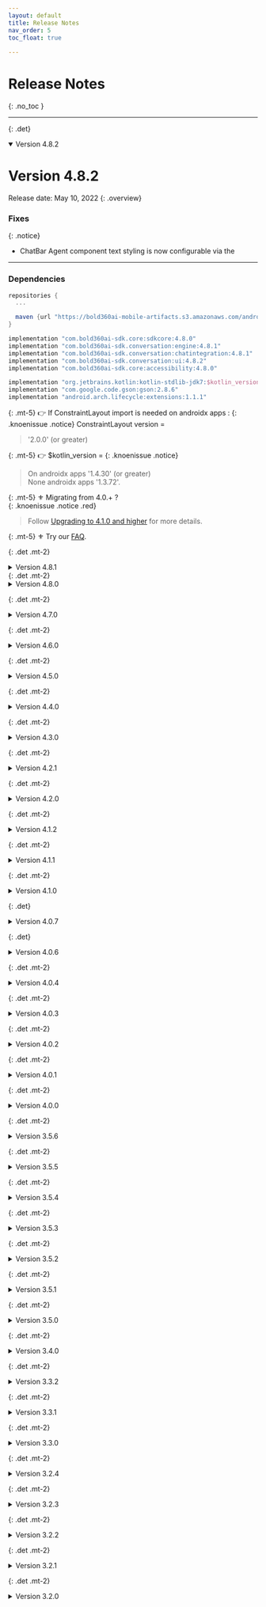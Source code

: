```yaml
---
layout: default
title: Release Notes
nav_order: 5
toc_float: true
  
---
```


# Release Notes
{: .no_toc }

---

{: .det}
<details open markdown="block">
<summary> Version 4.8.2 </summary>

# Version 4.8.2
Release date: May 10, 2022
{: .overview}

### Fixes
{: .notice}
- ChatBar Agent component text styling is now configurable via the 

---

### Dependencies 

```gradle
repositories {
  ...

  maven {url "https://bold360ai-mobile-artifacts.s3.amazonaws.com/android/release/"}
}

implementation "com.bold360ai-sdk.core:sdkcore:4.8.0"
implementation "com.bold360ai-sdk.conversation:engine:4.8.1"
implementation "com.bold360ai-sdk.conversation:chatintegration:4.8.1"
implementation "com.bold360ai-sdk.conversation:ui:4.8.2"
implementation "com.bold360ai-sdk.core:accessibility:4.8.0"

implementation "org.jetbrains.kotlin:kotlin-stdlib-jdk7:$kotlin_version"
implementation "com.google.code.gson:gson:2.8.6"
implementation "android.arch.lifecycle:extensions:1.1.1"
```

{: .mt-5}
👉 If ConstraintLayout import is needed on androidx apps : 
{: .knoenissue .notice}
ConstraintLayout version = 
> '2.0.0' (or greater)   



{: .mt-5}
👉 $kotlin_version = 
{: .knoenissue .notice}
> On androidx apps '1.4.30' (or greater)   
> None androidx apps '1.3.72'.

{: .mt-5}
⚜️ Migrating from 4.0.+ ?  
{: .knoenissue .notice .red}  
> Follow [Upgrading to 4.1.0 and higher](../faq/migrating-to-410) for more details.   

{: .mt-5}
⚜️ Try our [FAQ](../faq/).

</details>

{: .det .mt-2}
<details close markdown="block">
<summary> Version 4.8.1 </summary>

# Version 4.8.1
Release date: Nov 18, 2021
{: .overview}

### Fixes
{: .notice}
- Feedback text configuration is now taken from `Texts & Colors` tab at the `Touchpoints` on the console configurations.

---

### Dependencies 

```gradle
repositories {
  ...

  maven {url "https://bold360ai-mobile-artifacts.s3.amazonaws.com/android/release/"}
}

implementation "com.bold360ai-sdk.core:sdkcore:4.8.0"
implementation "com.bold360ai-sdk.conversation:engine:4.8.1"
implementation "com.bold360ai-sdk.conversation:chatintegration:4.8.1"
implementation "com.bold360ai-sdk.conversation:ui:4.8.1"
implementation "com.bold360ai-sdk.core:accessibility:4.8.0"

implementation "org.jetbrains.kotlin:kotlin-stdlib-jdk7:$kotlin_version"
implementation "com.google.code.gson:gson:2.8.6"
implementation "android.arch.lifecycle:extensions:1.1.1"
```

{: .mt-5}
👉 If ConstraintLayout import is needed on androidx apps : 
{: .knoenissue .notice}
ConstraintLayout version = 
> '2.0.0' (or greater)   



{: .mt-5}
👉 $kotlin_version = 
{: .knoenissue .notice}
> On androidx apps '1.4.30' (or greater)   
> None androidx apps '1.3.72'.

{: .mt-5}
⚜️ Migrating from 4.0.+ ?  
{: .knoenissue .notice .red}  
> Follow [Upgrading to 4.1.0 and higher](../faq/migrating-to-410) for more details.   

{: .mt-5}
⚜️ Try our [FAQ](../faq/).

</details>


</details>
{: .det .mt-2}
<details close markdown="block">
<summary> Version 4.8.0 </summary>

# Version 4.8.0
Release date: Oct 17, 2021
{: .overview}

### Features
{: .notice}
- [Ticket typed channel]({{'/docs/chat-configuration/ui-customization/incoming-message/incoming-options/#ticket-channel' | relative_url}}) with Linked article url.
- Escalated form on bot chat passes error indication to the hosting app when fails to load. 

### Fixes
{: .notice}
- Ticket typed channel with configured custom url doesn't send channel reports.
- Reports on bot channels has the wrong article data.
- Blank page when escalated form load fails.
- End live chat button with image only display.


---

### Dependencies 

```gradle
repositories {
  ...

  maven {url "https://bold360ai-mobile-artifacts.s3.amazonaws.com/android/release/"}
}

implementation "com.bold360ai-sdk.core:sdkcore:4.8.0"
implementation "com.bold360ai-sdk.conversation:engine:4.8.0"
implementation "com.bold360ai-sdk.conversation:chatintegration:4.8.0"
implementation "com.bold360ai-sdk.conversation:ui:4.8.0"
implementation "com.bold360ai-sdk.core:accessibility:4.8.0"

implementation "org.jetbrains.kotlin:kotlin-stdlib-jdk7:$kotlin_version"
implementation "com.google.code.gson:gson:2.8.6"
implementation "android.arch.lifecycle:extensions:1.1.1"
```
{: .mt-5}
👉 $kotlin_version = 
{: .knoenissue .notice}
> On androidx apps '1.4.30' (or greater)   
> None androidx apps '1.3.72'.

{: .mt-5}
⚜️ Migrating from 4.0.+ ?  
{: .knoenissue .notice .red}  
> Follow [Upgrading to 4.1.0 and higher](../faq/migrating-to-410) for more details.   

{: .mt-5}
⚜️ Try our [FAQ](../faq/).


</details>


{: .det .mt-2}
<details close markdown="block">

<summary> Version 4.7.0 </summary>

# Version 4.7.0
Release date: Sep 12, 2021
{: .overview}

### Features
{: .notice}
- Custom font support addition to [article page configurations](https://genesys.github.io/bold360-mobile-docs-android/docs/chat-configuration/ui-customization/incoming-message/readmore-article/#-how-to-configure-font-style-to-article-body)
  {: .mb-2}

### Fixes
{: .notice}
- Memory usage optimisations, and leaks prevention.

### Deprecated
{: .knownissue}
- `ArticleUIConfig.BodyUIConfig.setFont(fontSize: Int?, fontColor: Int?, fontFamily: String = "", typefaceStyle: Int = Typeface.NORMAL)` was deprecated and replaced by: `ArticleUIConfig.BodyUIConfig.setFont(fontFamily: String = "", fontSize: Int? = null, fontColor: Int? = null, typefaceStyle: Int = Typeface.NORMAL)`.

### Breaking Changes
{: .breaking}
- `ArticleFragment.STYLE_TO_HANDLE_TABLES` is no longer available, use `ArticleUIConfig.TableCssStyle` instead.
- `Context.getTypeface` now receives a `filePath`, which should indicate the path to the font file under `assets` directory.
previously path was forced to be under `assets/fonts`.   
Usage: `context.getTypeface("fonts/great_vibes.otf")` 

---

### Dependencies 

```gradle
repositories {
  maven {url "https://bold360ai-mobile-artifacts.s3.amazonaws.com/android/release/"}
}

implementation "com.bold360ai-sdk.core:sdkcore:4.7.0"
implementation "com.bold360ai-sdk.conversation:engine:4.7.0"
implementation "com.bold360ai-sdk.conversation:chatintegration:4.7.0"
implementation "com.bold360ai-sdk.conversation:ui:4.7.0"
implementation "com.bold360ai-sdk.core:accessibility:4.7.0"

implementation "org.jetbrains.kotlin:kotlin-stdlib-jdk7:$kotlin_version"
implementation "com.google.code.gson:gson:2.8.6"
implementation "android.arch.lifecycle:extensions:1.1.1"
```
{: .mt-5}
👉 $kotlin_version = 
{: .knoenissue .notice}
> On androidx apps '1.4.30' (or greater)   
> None androidx apps '1.3.72'.

{: .mt-5}
⚜️ Migrating from 4.0.+ ?  
{: .knoenissue .notice .red}  
> Follow [Upgrading to 4.1.0 and higher](../faq/migrating-to-410) for more details.   

{: .mt-5}
⚜️ Try our [FAQ](../faq/).


</details>


{: .det .mt-2}
<details close markdown="block">

<summary> Version 4.6.0 </summary>

# Version 4.6.0
Release date: Aug 04, 2021
{: .overview}

### Features
{: .notice}

- Article Page configurations
  {: .mb-2}
  - Adding close button and article body padding setting.

### Fixes
{: .notice}
- Context conditioned channels were not displayed.
- Upload element link on live chat was not clickable.
- Article page title on none article long content displayed the wrong title.

### Changes
{: .knownissue}
- ArticleUIConfig.verticalMargin was deprecated. ArticleUIConfig.contentPadding should be used instead.

---

### Dependencies 

```gradle
repositories {
  maven {url "https://bold360ai-mobile-artifacts.s3.amazonaws.com/android/release/"}
}

implementation "com.bold360ai-sdk.core:sdkcore:4.6.0"
implementation "com.bold360ai-sdk.conversation:engine:4.6.0"
implementation "com.bold360ai-sdk.conversation:chatintegration:4.6.0"
implementation "com.bold360ai-sdk.conversation:ui:4.6.0"
implementation "com.bold360ai-sdk.core:accessibility:4.6.0"

implementation "org.jetbrains.kotlin:kotlin-stdlib-jdk7:$kotlin_version"
implementation "com.google.code.gson:gson:2.8.6"
implementation "android.arch.lifecycle:extensions:1.1.1"
```
{: .mt-5}
👉 $kotlin_version = 
{: .knoenissue .notice}
> On androidx apps '1.4.30' (or greater)   
> None androidx apps '1.3.72'.

{: .mt-5}
👉 androidx users ONLY:  
{: .knoenissue .notice} 
> Make sure the constraintlayout version is at least of version 2.0.4.   
  If needed add the following import:
```gradle
implementation 'androidx.constraintlayout:constraintlayout:2.0.4'
```

{: .mt-5}
⚜️ Migrating from 4.0.+ ?  
{: .knoenissue .notice .red}  
> Follow [Upgrading to 4.1.0 and higher](../faq/migrating-to-410) for more details.   


</details>

{: .det .mt-2}
<details close markdown="block">

<summary> Version 4.5.0 </summary>

# Version 4.5.0
Release date: Jul 07, 2021
{: .overview}

### Features
{: .notice}

- [Chat elements interception]({{'/docs/chat-configuration/tracking-events/events-and-notifications/#intercepting-chat-elements-since-450' | relative_url}}):   
Hosting Apps can now listen to every element that is about to be injected to the chat by the SDK and can intercept that injection. Intercepting an element also **rejects** the entire functionality that may have followed the element injection.
By listening on this event method, hosting apps can also activate any accessibility service API they need to.

- [Accessibility support]({{'/docs/faq/accessibility' | relative_url}}):
  {: .mb-2}
  - Clickable url links on messages.
  - [Url links announcements]({{'/docs/faq/chat-links#listening-to-url-links-selection' |relative_url }}), available for app implementation. 
{: .mb-4}

- Article Page configurations
  {: .mb-2}
  - Font style configurations addition.



### Breaking Changes
{: .breaking}
- **RoundedImageView** library is no longer accessible via the SDK.
Hosting apps that needs this library, should import it on app side.
```gradle 
implementation "com.makeramen:roundedimageview:2.3.0"
```
- `Article` class import change:   
Use `import com.nanorep.convesationui.structure.elements.Article`   
Instead of `import com.nanorep.convesationui.views.autocomplete.Article`


### Changes
{: .knownissue}
- **Relevant only in case the hosting app has a ChatHandler implementation:**   
Changes on `ChatElementHandler.injectElement(statement: ChatStatement)` and `ChatElementHandler.injectElement(element: ChatElement)`. nullable second parameter was added on both and their return value is of type `ChatElement?` to indicate if injection was done. 


---

### Dependencies 

```gradle
repositories {
  maven {url "https://bold360ai-mobile-artifacts.s3.amazonaws.com/android/release/"}
}

implementation "com.bold360ai-sdk.core:sdkcore:4.5.0"
implementation "com.bold360ai-sdk.conversation:engine:4.5.0"
implementation "com.bold360ai-sdk.conversation:chatintegration:4.5.0"
implementation "com.bold360ai-sdk.conversation:ui:4.5.0"
implementation "com.bold360ai-sdk.core:accessibility:4.5.0"

implementation "org.jetbrains.kotlin:kotlin-stdlib-jdk7:$kotlin_version"
implementation "com.google.code.gson:gson:2.8.6"
implementation "android.arch.lifecycle:extensions:1.1.1"
```
{: .mt-5}
👉 $kotlin_version = 
{: .knoenissue .notice}
> On androidx apps '1.4.30' (or greater)   
> None androidx apps '1.3.72'.

{: .mt-5}
👉 androidx users ONLY:  
{: .knoenissue .notice} 
> Make sure the constraintlayout version is at least of version 2.0.4.   
  If needed add the following import:
```gradle
implementation 'androidx.constraintlayout:constraintlayout:2.0.4'
```

{: .mt-5}
⚜️ Migrating from 4.0.+ ?  
{: .knoenissue .notice .red}  
> Follow [Upgrading to 4.1.0 and higher](../faq/migrating-to-410) for more details.   

</details>

{: .det .mt-2}
<details close markdown="block">

<summary> Version 4.4.0 </summary>

# Version 4.4.0
Release date: Jun 02, 2021
{: .overview}

### Features
{: .notice}
- [Accessibility support]({{'/docs/faq/accessibility' | relative_url}}):
  - Agent `Typing indication` - accessibility read of configured text when tapped. 
  - Unlabeled button - accessibility announcment and focus lose handling, on chat screen.
  - Unlabeled button - accessibility announcment handling on chat forms.
  - Chat messages tap - tapped message is read by accessibility service.
  - Adding support on live chatbar
  - Adding partial support on readmore indication and article fragment. 
  - Adding support on Instant feedback UI.
  - Adding partial support on email transcript form.
  - Adding support on chat scroll button
{: .mb-4}

- Article Page configurations
  - Adding UI configuration properties to enable changing the article font style and colors.

---

### Dependencies 

```gradle
repositories {
  maven {url "https://bold360ai-mobile-artifacts.s3.amazonaws.com/android/release/"}
}

implementation "com.bold360ai-sdk.core:sdkcore:4.4.0"
implementation "com.bold360ai-sdk.conversation:engine:4.4.0"
implementation "com.bold360ai-sdk.conversation:chatintegration:4.4.0"
implementation "com.bold360ai-sdk.conversation:ui:4.4.0"
implementation "com.bold360ai-sdk.core:accessibility:4.4.0"

implementation "org.jetbrains.kotlin:kotlin-stdlib-jdk7:$kotlin_version"
implementation "com.google.code.gson:gson:2.8.6"
implementation "android.arch.lifecycle:extensions:1.1.1"
```
{: .mt-5}
👉 $kotlin_version = 
{: .knoenissue .notice}
> On androidx apps '1.4.30' (or greater)   
> None androidx apps '1.3.72'.

{: .mt-5}
👉 androidx users ONLY:  
{: .knoenissue .notice} 
> Make sure the constraintlayout version is at least of version 2.0.4.   
  If needed add the following import:
```gradle
implementation 'androidx.constraintlayout:constraintlayout:2.0.4'
```

{: .mt-5}
⚜️ Migrating from 4.0.+ ?  
{: .knoenissue .notice .red}  
> Follow [Upgrading to 4.1.0 and higher](../faq/migrating-to-410) for more details.   

</details>

{: .det .mt-2}
<details close markdown="block">

<summary> Version 4.3.0 </summary>

# Version 4.3.0
Release date: May 12, 2021
{: .overview}

### Features
{: .notice}
- Close button addion to the full screen article display
- Request timeout can be configured via `ConversationSettings.requestTimeout(TIMEOUT_ML)`

### Fixes 
{: .notice}
- On full screen article display, the title appears **as configured** on the KB.
- Embeded video on full article display is visible and active.

### Changes
{: .notice}
- SDK migration from Kotlin synthetics to Jetpack view binding 


### Breaking Changes
{: .breaking}
- Standalone Autocomplete: the result data of `getArticle` activation after suggestion selection, changed to `Article`.  

---

### Dependencies 

```gradle
repositories {
  maven {url "https://bold360ai-mobile-artifacts.s3.amazonaws.com/android/release/"}
}

implementation "com.bold360ai-sdk.core:sdkcore:4.3.0"
implementation "com.bold360ai-sdk.conversation:engine:4.3.0"
implementation "com.bold360ai-sdk.conversation:chatintegration:4.3.0"
implementation "com.bold360ai-sdk.conversation:ui:4.3.0"
implementation "com.bold360ai-sdk.core:accessibility:4.3.0"

implementation "org.jetbrains.kotlin:kotlin-stdlib-jdk7:$kotlin_version"
implementation "com.google.code.gson:gson:2.8.6"
implementation "android.arch.lifecycle:extensions:1.1.1"
```
{: .mt-5}
👉 $kotlin_version = 
{: .knoenissue .notice}
> On androidx apps '1.4.30' (or greater)   
> None androidx apps '1.3.72'.

{: .mt-5}
👉 androidx users ONLY:  
{: .knoenissue .notice} 
> Make sure the constraintlayout version is at least of version 2.0.4.   
  If needed add the following import:
```gradle
implementation 'androidx.constraintlayout:constraintlayout:2.0.4'
```

{: .mt-5}
⚜️ Migrating from 4.0.+ ?  
{: .knoenissue .notice .red}  
> Follow [Upgrading to 4.1.0 and higher](../faq/migrating-to-410) for more details.   

</details>

{: .det .mt-2}
<details close markdown="block">

<summary> Version 4.2.1 </summary>

# Version 4.2.1
Release date: April 07, 2021
{: .overview}


### Fixes 
- Fixed crash on autocomplete suggestions, with malformed response.

---

### Dependencies 

```gradle
repositories {
  maven { url 'https://dl.bintray.com/bold360ai-sdk/core/'}
  maven { url 'https://dl.bintray.com/bold360ai-sdk/conversation/'}
}

implementation "com.bold360ai-sdk.core:sdkcore:4.2.1"
implementation "com.bold360ai-sdk.conversation:engine:4.2.1"
implementation "com.bold360ai-sdk.conversation:chatintegration:4.2.1"
implementation "com.bold360ai-sdk.conversation:ui:4.2.1"
implementation "com.bold360ai-sdk.core:accessibility:4.2.1"

implementation "org.jetbrains.kotlin:kotlin-stdlib-jdk7:$kotlin_version"
implementation "com.google.code.gson:gson:2.8.6"
implementation "android.arch.lifecycle:extensions:1.1.1"
```

{: .mt-5}
👉 $kotlin_version = 
{: .knoenissue .notice}
> On androidx apps '1.4.30' (or greater)   
> None androidx apps '1.3.72'.

{: .mt-5}
👉 androidx users ONLY:  
{: .knoenissue .notice} 
> Make sure the constraintlayout version is at least of version 2.0.4.   
  If needed add the following import:
```gradle
implementation 'androidx.constraintlayout:constraintlayout:2.0.4'
```

{: .mt-5}
⚜️ Migrating from 4.0.+ ?  
{: .knoenissue .notice .red}  
> Follow [Upgrading to 4.1.0 and higher](../faq/migrating-to-410) for more details.   

</details>

{: .det .mt-2}
<details close markdown="block">

<summary> Version 4.2.0 </summary>

# Version 4.2.0
Release date: February 03, 2021
{: .overview}

### Features
- #### Live chat Auto Messages support
  Configured auto messages support on live chats. 
  Configured auto messages will be displayed to users while they are waiting for agent acceptance.

- #### Language change on live chats prechat form
  Supports dynamic chat language changes while the pre-chat form is displayed.

- #### Live chat transcript delivery initiation by user
  User can request delivery of chat transcript and provide an email address during chat.

- #### Live chat cancelation support while user waits in queue
  Add a chat cancellation option on the queue position UI component.

- #### Clickable images support on chatbot Carousel response.
 
--- 

Android 11 compatability: 
{: .knownissue}
- #### _Voice support_
Starting with Android 11, the App need to define the services and installed apps it uses. Voice support is among those services. `Voice` support in chat will be available by the SDK, once the following configurations will be implemented by the hosting App.    
<a href="{{site.baseurl}}/docs/faq/android-11-voice">Voice support on Android 11</a>

---

Breaking changes and Deprecations:
{: .breaking}   

  - ##### _FormResults_
    Thr `data` property returns a `submitMsg`, if available, instead of `formType`, which now has a separate property. 

  - ##### _UploadsModels renamed to ResultsModels_
    Effects apps written in java.

  - #### _Deprecation of voice recognition silent timeout configuration_ 
    Starting from version 4.4.0, we will not enable the configuration of the silence timeout period for voice recognition support, in order to refrain from unexpected behavior when using this feature.   
    This refers to the VoiceSettings property: `com.nanorep.nanoengine.model.configuration.VoiceSettings.endSpeechSilenceTimeout`   
    Therefore, from Android Harmony SDK 4.4.0, the default value provided by Android will be used.   
    <span style="font-size:13px"> For more information refer to: <a href="https://developer.android.com/reference/android/speech/RecognizerIntent#EXTRA_SPEECH_INPUT_COMPLETE_SILENCE_LENGTH_MILLIS">RecognizerIntent</a></span>

---

### Fixes 
- Fixed customized statusbar malformed icons and text display.
- Addition of Content description to the Send button for accessibility support.

---

### Dependencies 

```gradle
repositories {
  maven { url 'https://dl.bintray.com/bold360ai-sdk/core/'}
  maven { url 'https://dl.bintray.com/bold360ai-sdk/conversation/'}
}

implementation "com.bold360ai-sdk.core:sdkcore:4.2.0"
implementation "com.bold360ai-sdk.conversation:engine:4.2.0"
implementation "com.bold360ai-sdk.conversation:chatintegration:4.2.0"
implementation "com.bold360ai-sdk.conversation:ui:4.2.0"
implementation "com.bold360ai-sdk.core:accessibility:4.2.0"

implementation "org.jetbrains.kotlin:kotlin-stdlib-jdk7:1.3.72"
implementation "com.google.code.gson:gson:2.8.6"
implementation "android.arch.lifecycle:extensions:1.1.1"
```

{: .mt-5}
⚜️ Migrating from 4.0.+ ?  
{: .knoenissue .notice .red}  
> Follow [Upgrading to 4.1.0 and higher](../faq/migrating-to-410) for more details.   

</details>

{: .det .mt-2}
<details close markdown="block">

<summary> Version 4.1.2 </summary>

# Version 4.1.2
Release date: November 05, 2020
{: .overview}

### Fixes 
- Removing value display from live chat forms, selection fields.

---

```gradle
implementation "com.bold360ai-sdk.core:sdkcore:4.1.1"
implementation "com.bold360ai-sdk.conversation:engine:4.1.1"
implementation "com.bold360ai-sdk.conversation:chatintegration:4.1.1"
implementation "com.bold360ai-sdk.conversation:ui:4.1.2"
implementation "com.bold360ai-sdk.core:accessibility:4.1.0"

implementation "org.jetbrains.kotlin:kotlin-stdlib-jdk7:1.3.72"
implementation "com.google.code.gson:gson:2.8.6"
implementation "android.arch.lifecycle:extensions:1.1.1"
```

{: .mt-5}
⚜️ Migrating from 4.0.+ ?  
{: .knoenissue .notice .red}  
> Follow [Upgrading to 4.1.0 and higher](../faq/migrating-to-410) for more details.   

</details>

{: .det .mt-2}
<details close markdown="block">

<summary> Version 4.1.1 </summary>

# Version 4.1.1
Release date: October 01, 2020
{: .overview}

### Features
- #### Validated live chat support
  The SDK now provides the way to pass a secured encrypted data string, using the BoldAccount, for creating a secured validated live chat with agent.

- #### Addition of chat form related resources
  In order to enable more flexibility of overriding the chat forms look, we've added the following:
  - The ability to override the padding size and the margin between, of the chat form fields. `R.dimen.form_field_padding` and `R.dimen.form_fields_gap`
  - A separate resource color for the rating views background, `R.color.form_rating_field_background`
  - A style resource for the form fields hint appearance, `@style/FormHintTextAppearance`

### Fixes 
- Disabling the chat input field, once all active chats were ended. User can't continue typing messages.
- Fix for chat form fields background override by resource.
- Fix for form fields hint color override by resource.

---

```gradle
implementation "com.bold360ai-sdk.core:sdkcore:4.1.1"
implementation "com.bold360ai-sdk.conversation:engine:4.1.1"
implementation "com.bold360ai-sdk.conversation:chatintegration:4.1.1"
implementation "com.bold360ai-sdk.conversation:ui:4.1.1"
implementation "com.bold360ai-sdk.core:accessibility:4.1.0"

implementation "org.jetbrains.kotlin:kotlin-stdlib-jdk7:1.3.72"
implementation "com.google.code.gson:gson:2.8.6"
implementation "android.arch.lifecycle:extensions:1.1.1"
```

{: .mt-5}
⚜️ Migrating from 4.0.+ ?  
{: .knoenissue .notice .red}  
> Follow [Upgrading to 4.1.0 and higher](../faq/migrating-to-410) for more details.   

</details>

{: .det .mt-2}
<details close markdown="block">

<summary> Version 4.1.0 </summary>

# Version 4.1.0
Release date: September 16, 2020
{: .overview}

### Features
- #### Chat elements
  - **Chat elements are uniquely identified by a String typed Id property**, instead of their timestamp. timestamp of chat elements is no longer unique.
  - StorableChatElement was updated accordingly and the method `getId()` was added.
  - ChatElementListener: Addition of onUpdate and onRemove methods.
  - All chat types are supports the Id property usage for identifying and adding messages to the chat. 
  - Chat elements structure was changed, so serialization and deserialization of elements was updated.    
  Backward support of old elements deserialization was integrated in order to prevent current stored chats from being lost. (As long as the `storageKey` will be provided on the storage fetched elements)
  - In case of previous stored chats, a migration tool is provided on this version, to convert old scheme elements to the new ones.   
    > Follow [migrating your chat](./How-to-migrate-to-4.1.0) for more details.
 
 - #### Input field
  Scrolling support addition enables content of more than 6 lines.

 ---

Breaking changes and Deprecations:
{: .breaking}   

  - ##### _ChatElement_
    - relocated to package: `com.nanorep.convesationui.structure.elements`**

  - ##### _StorableChatElement_
    - Interface is now located on package: **`com.nanorep.convesationui.structure.elements`**
    - getId() method was added. Returns a unique String identification of the element.
    - The deprecated method `getStorableContent():String` was removed

  - ##### _ChatElementListener_
    <u>Deprecated methods:</u>
    - `onRemove(timestampId: Long)` 
    - `onUpdate(timestampId: Long, item: StorableChatElement)`    

    <u>Replacement methods:</u>
    - `onRemove(id: String)` 
    - `onUpdate(id: String, item: StorableChatElement)`
    
  - ##### _AgentType_
    - Enum was deprecated.
    - Deprecated `agentType` property was removed from chat element classes.
    
  - ##### _ClearBoldChatSession.Builder_
    - Constructor doesn't receive a context as parameter. The context should be provided on `build` method.

---

### Fixes

- Connectivity receiver leak errors
- Fix of the crash that happened if malformed Bold API key was provided. Now it fails with an error.
- Fix of the crash that was experienced when rotating the device while a chat form was presented.
- Fix of crash when changing the device language, mid chat. 
- Fix of carousel readout crash.
- Chat forms: Replacing hard-coded color and dimension values with resources, to enable override and night mode configured replacements by the hosting App
- Fix of the issue that if the pre-chat form was canceled, due to activity finish state, the cancellation callback was not triggered, and the chat was not canceled properly.
- Fixed the issue that if multiple messages were sent in a fast time frame some messages were not visible in the chat, although they were stored in history and sent properly to the agent.

---

```gradle
implementation "com.bold360ai-sdk.core:sdkcore:4.1.0"
implementation "com.bold360ai-sdk.conversation:engine:4.1.0"
implementation "com.bold360ai-sdk.conversation:chatintegration:4.1.0"
implementation "com.bold360ai-sdk.conversation:ui:4.1.0"
implementation "com.bold360ai-sdk.core:accessibility:4.1.0"

implementation "org.jetbrains.kotlin:kotlin-stdlib-jdk7:1.3.72"
implementation "com.google.code.gson:gson:2.8.6"
implementation "android.arch.lifecycle:extensions:1.1.1"
```
</details>

{: .det}
<details close markdown="block">

<summary> Version 4.0.7 </summary>

# Version 4.0.7
Release date: Sep 1, 2021
{: .overview}

### Fixes 
{: .notice}
- Messages are being trancated.   
Only `ui` repo was changed on this version. be sure to take the fixed version.

implementation "com.bold360ai-sdk.conversation:ui:4.0.7"
{: .red}

---

```gradle
repositories {
  maven {url "https://bold360ai-mobile-artifacts.s3.amazonaws.com/android/release/"}
}

implementation "com.bold360ai-sdk.core:sdkcore:4.0.6"
implementation "com.bold360ai-sdk.conversation:engine:4.0.6"
implementation "com.bold360ai-sdk.conversation:chatintegration:4.0.6"
implementation "com.bold360ai-sdk.conversation:ui:4.0.7"
implementation "com.bold360ai-sdk.core:accessibility:4.0.6"

implementation "org.jetbrains.kotlin:kotlin-stdlib-jdk7:1.3.72"
implementation "com.google.code.gson:gson:2.8.6"
implementation "android.arch.lifecycle:extensions:1.1.1"
```

{: .mt-5}
👉 $kotlin_version = 
{: .knoenissue .notice}
> On androidx apps '1.4.30' (or greater)   
> None androidx apps '1.3.72'.

{: .mt-5}
👉 androidx users ONLY:  
{: .knoenissue .notice} 
> Make sure the constraintlayout version is at least of version 2.0.4.   
  If needed add the following import:
```gradle
implementation 'androidx.constraintlayout:constraintlayout:2.0.4'
```

</details>


{: .det}
<details close markdown="block">

<summary> Version 4.0.6 </summary>

# Version 4.0.6
Release date: Aug 11, 2021
{: .overview}

### Fixes 
{: .notice}
- Default request timeout changed to 30sec.

---

```gradle
repositories {
  maven {url "https://bold360ai-mobile-artifacts.s3.amazonaws.com/android/release/"}
}

implementation "com.bold360ai-sdk.core:sdkcore:4.0.6"
implementation "com.bold360ai-sdk.conversation:engine:4.0.6"
implementation "com.bold360ai-sdk.conversation:chatintegration:4.0.6"
implementation "com.bold360ai-sdk.conversation:ui:4.0.6"
implementation "com.bold360ai-sdk.core:accessibility:4.0.6"

implementation "org.jetbrains.kotlin:kotlin-stdlib-jdk7:1.3.72"
implementation "com.google.code.gson:gson:2.8.6"
implementation "android.arch.lifecycle:extensions:1.1.1"
```

{: .mt-5}
👉 $kotlin_version = 
{: .knoenissue .notice}
> On androidx apps '1.4.30' (or greater)   
> None androidx apps '1.3.72'.

{: .mt-5}
👉 androidx users ONLY:  
{: .knoenissue .notice} 
> Make sure the constraintlayout version is at least of version 2.0.4.   
  If needed add the following import:
```gradle
implementation 'androidx.constraintlayout:constraintlayout:2.0.4'
```

</details>


{: .det .mt-2}
<details close markdown="block">

<summary> Version 4.0.4 </summary>

# Version 4.0.4
Release date: October 01, 2020
{: .overview}

### Fixes
- Numerical strings with length longer than 3 digits are no longer being obfuscated by SDK.

---

```gradle
implementation "com.bold360ai-sdk.core:sdkcore:4.0.3"
implementation "com.bold360ai-sdk.conversation:engine:4.0.4"
implementation "com.bold360ai-sdk.conversation:chatintegration:4.0.1"
implementation "com.bold360ai-sdk.conversation:ui:4.0.3"
implementation "com.bold360ai-sdk.core:accessibility:4.0.1"

implementation "org.jetbrains.kotlin:kotlin-stdlib-jdk7:1.3.72"
implementation "com.google.code.gson:gson:2.8.6"
implementation "android.arch.lifecycle:extensions:1.1.1"
```
</details>

{: .det .mt-2}
<details close markdown="block">

<summary> Version 4.0.3 </summary>

# Version 4.0.3
Release date: August 19, 2020
{: .overview}

### Features
- Hands-free experience is now added to the voice-to-voice mode. When the option is turned on, the microphone is automatically enabled once the answer read out is done.

### Fixes
- Fixed an issue that caused reading out persistent options twice in voice-to-voice mode.
- When customizing the chat look and feel, multiple `SendUIConfig` instances were reachable from the `ChatUIProvider`. We simplified it to have a single one that is reachable under `ChatUIProvider.chatInputUIProvider.sendCmpUIProvider.uiConfig`.   

  > Usage of ‘ChatAutocompleteUIConfig.sendUIConfig’ was deprecated.
  
### ChatController API
- `ChatLoadedListener` can be provided also after ChatController creation, for following chat start/restore operations.

Known issue: 
{: .knownissue}
Ticket typed channel is not supported on devices with API level lower than 19  

---

```gradle
implementation "com.bold360ai-sdk.core:sdkcore:4.0.3"
implementation "com.bold360ai-sdk.conversation:engine:4.0.3"
implementation "com.bold360ai-sdk.conversation:chatintegration:4.0.1"
implementation "com.bold360ai-sdk.conversation:ui:4.0.3"
implementation "com.bold360ai-sdk.core:accessibility:4.0.1"

implementation "org.jetbrains.kotlin:kotlin-stdlib-jdk7:1.3.72"
implementation "com.google.code.gson:gson:2.8.6"
implementation "android.arch.lifecycle:extensions:1.1.1"
```
</details>

{: .det .mt-2}
<details close markdown="block">

<summary> Version 4.0.2 </summary>

# Version 4.0.2
Release date: August 02, 2020
{: .overview}

Fixed on this version:

- **Voice to voice:** response readout is activated on voice recorded requests only.

- **Full article display**: Displayed content and title matches opened article, also on postback responses.

- Prevent images and video images from being cut, on wide devices resolutions.

Deprecations:
{: .breaking}
- InputViewListener - typingStarted, typingEnded were replaced with inputStarted, inputEnded.
- ChatInputData - onSendInput was replaced with onSend


Known issue: 
{: .knownissue}
- Duplicate configuration options are available for Send component, but only one is currently effective, and should be used.   
  **`ChatUIProvider.chatInputUIProvider.uiConfig.sendUIConfig`**

---

```gradle
implementation "com.bold360ai-sdk.core:sdkcore:4.0.2"
implementation "com.bold360ai-sdk.conversation:engine:4.0.2"
implementation "com.bold360ai-sdk.conversation:chatintegration:4.0.1"
implementation "com.bold360ai-sdk.conversation:ui:4.0.2"
implementation "com.bold360ai-sdk.core:accessibility:4.0.1"

implementation "org.jetbrains.kotlin:kotlin-stdlib-jdk7:1.3.72"
implementation "com.google.code.gson:gson:2.8.6"
implementation "android.arch.lifecycle:extensions:1.1.1"
```
</details>

{: .det .mt-2}
<details close markdown="block">

<summary> Version 4.0.1 </summary>

# Version 4.0.1
Release date: July 19, 2020
{: .overview}

In this version:

### Bot related
- **UserId management** - The SDK generates a userId via BE API, on Bot chat creation,   if one was not provided by the embedding App.   
  In order to identify chats sessions as belong to the same user in the reporting, the same userId should be used. Newly generated userId is available to the embedding App, via `AccountInfoProvider.update` implementation. 

- **Multi answer design** - Bot responses which contains multiple answers of kind `inlineChoice`, are displayed as persistent options. Meaning the options are not disappears when one is selected.

Breaking Changes
{: .breaking}
- The Embedding App is responsible to **save the userId**, once created, and **provide it on `BotAccount.userId`** for successive chats creation of the same account. 


### Fixes
- Improve SDK allocated resources release.
- Fix active links on bot responses, while escalated live chat is in progress.

---

```gradle
implementation "com.bold360ai-sdk.core:sdkcore:4.0.1"
implementation "com.bold360ai-sdk.conversation:engine:4.0.1"
implementation "com.bold360ai-sdk.conversation:chatintegration:4.0.1"
implementation "com.bold360ai-sdk.conversation:ui:4.0.1"
implementation "com.bold360ai-sdk.core:accessibility:4.0.1"

implementation "org.jetbrains.kotlin:kotlin-stdlib-jdk7:1.3.72"
implementation "com.google.code.gson:gson:2.8.6"
implementation "android.arch.lifecycle:extensions:1.1.1"
```
</details>

{: .det .mt-2}
<details close markdown="block">

<summary> Version 4.0.0 </summary>

# Version 4.0.0
Release date: June 28, 2020
{: .overview}

In this version:

### Voice to voice
- An extension feature to the speech recognition, Text to speech, responses to recorded requests can be read to the user.
- Configurable TTS engine
- Embedding app can alternate the text before it is read to the user.
- Voice support level is configurable on ConversationSettings

### Messaging chat
> If you are interested of the Messaging capabilities of the Mobile SDK please reach out to your Customer Success Manager

### TLSv1.2 protocol support
- SDK supports TLSv1.2 secured connections on lower API level devices (< 21)

---

#### Improvements
- ChatController
  - ChatController can now be used to create multiple chats, no need to re-instantiate.
  - Chats end is generated by one of the chatting parties: user, live-agent, or by the embedding app. Chats are no longer being closed automatically.
  - New APIs and properties:</u>
    - `onChatInterruption` - notify the SDK when something was activated on the device that may interrupt the regular chat flow, like incoming/outgoing calls.   
    - `destruct` - The ChatController instance will clear all its resources and active chats.
    - `wasDestructed` - Indicates if ChatController was destructed and can no longer be used.
    - `terminateChat` - Ends **all** current open chats.
    - `endChat` - Ends only active open chat.
    - `startChat` - start a new chat with account, with the same ChatController instance.   
    - `restoreChat` - Continue open chat even if the chat UI was removed. Also can be used when the chat fragment is restored by the app, and to start new chats.
    - `HandoverHandler` - Handover handler can be set to the ChatController instance at any time.

#### Fixes
- Bot - articles parsing.
- Bot - Welcome message request doesn't increases the engagements and interactions counters.

---

Breaking changes and Deprecations
{: .breaking}

Breaking Changes 
{: .strong-sub-title}  
- <u>Handover</u> - Chat elements related events are not passed automatically to the `ChatElementListener` implementations. Best practice: extend the abstract HandoverHandler class and use its base class injection methods.
- SDK doesn't ends chats automatically anymore. Chat can be ended by user, live agent or the embedding App. ChatController destruction doesn't ends the chats, only releases their resources. [see ChatController new APIs](#improvements)
- ErrorCodes definition was relocated to package "com.integration.core.annotations"
- `DrawablePosition` was removed, since it was a duplicate of `CompoundDrawableLocation`

Deprecations
{: .strong-sub-title}
>All deprecations replacements and comments are available via javaDoc/KDOC (Android studio quick help)

- Configuring voice support on `ConversationSettings` and `ChatInpuData` replaced with VoiceSettings
- SessionInfo.update - overrides only properties with the same key (use override method for a complete replacement)
- Live session properties, such as, ChatId, Department, applicationId, replaced with the identical properties located on `com.integration.core.LiveSession` 
- Elements injection methods on ChatDelegate were deprecated. 
- `ChatInputData.textInputHint` replaced with `ChatInputData.inputHints`
- Constructor deprecation on ContentChatElement class hierarchy.
- `VisitorDataKeys` were deprecated and replaced with `SessionInfoKeys`
- `ChatbarCmpConfig` - _drawableLocation_  and _compoundDrawablesPadding_ were deprecated and replaced with _ChatbarCmpConfig.drawableConfig_, which include them both.

Known issues
{: .strong-sub-title}}
- Bot - Articles with iframe tag for **embedded videos**, should not contain empty properties, such as `allowfullscreen`. Every property should have a value set to it.

---

```gradle
implementation "com.bold360ai-sdk.core:sdkcore:4.0.0"
implementation "com.bold360ai-sdk.conversation:engine:4.0.0"
implementation "com.bold360ai-sdk.conversation:chatintegration:4.0.0"
implementation "com.bold360ai-sdk.conversation:ui:4.0.0"
implementation "com.bold360ai-sdk.core:accessibility:4.0.0"

implementation "org.jetbrains.kotlin:kotlin-stdlib-jdk7:1.3.72"
implementation "com.google.code.gson:gson:2.8.6"
implementation "android.arch.lifecycle:extensions:1.1.1"
```
</details>

{: .det .mt-2}
<details close markdown="block">

<summary> Version 3.5.6 </summary>

# Version 3.5.6
Release date: April 27, 2020
{: .overview}

In this version:

## Article full view Fixes
- Fix of the issue that the Article title was not presented in the full screen mode display of articles
- Fix of the issue that articles were truncated for the end users. If an html encoded character was present in an article, the text after the character was not presented.

### SDK imports

```gradle
implementation "com.bold360ai-sdk.core:sdkcore:3.5.5"
implementation "com.bold360ai-sdk.conversation:engine:3.5.6"
implementation "com.bold360ai-sdk.conversation:chatintegration:3.5.5"
implementation "com.bold360ai-sdk.conversation:ui:3.5.6"
implementation "com.bold360ai-sdk.core:accessibility:3.5.0"

implementation "org.jetbrains.kotlin:kotlin-stdlib-jdk7:1.3.61"
implementation "com.google.code.gson:gson:2.8.6"
implementation "android.arch.lifecycle:extensions:1.1.1"
```
</details>

{: .det .mt-2}
<details close markdown="block">

<summary> Version 3.5.5 </summary>

# Version 3.5.5
Release date: April 02, 2020
{: .overview}

In this version:

## General Fixes
- Fix of the issue that the placeholder, in the text input, changed when a chat was channeled to a live agent.


## Bold live chat Fixes

- Initial questions submitted through the pre-chat form, are visible to the end user, as the first, end user, sent message.
- Postchat form submission, returns with no errors.

---

```gradle
implementation "com.bold360ai-sdk.core:sdkcore:3.5.5"
implementation "com.bold360ai-sdk.conversation:engine:3.5.5"
implementation "com.bold360ai-sdk.conversation:chatintegration:3.5.5"
implementation "com.bold360ai-sdk.conversation:ui:3.5.5"
implementation "com.bold360ai-sdk.core:accessibility:3.5.0"

implementation "org.jetbrains.kotlin:kotlin-stdlib-jdk7:1.3.61"
implementation "com.google.code.gson:gson:2.8.6"
implementation "android.arch.lifecycle:extensions:1.1.1"
```
</details>

{: .det .mt-2}
<details close markdown="block">

<summary> Version 3.5.4 </summary>

# Version 3.5.4
Release date: March 11, 2020
{: .overview}

In this version:

## General Chat related
- Fix of the issue that HTML encoded special characters (like &nbsp;) are not displayed at all.
- User messages are sent as typed - Fix of the the issue that the <br/> tag was visible for the live agent when the end user added a line break in a message.
- Fix of the issue that if you had additional visual customization on system messages the message had double border


## Bot ai chat related

- Re-enabling the feedback gathering method that is presented with a small delay after showing the bot answer as a separate question from the bot.
- When presenting "High value + push chat" value messages, first the answer is presented than than automatic channeling is performed.
- Fix of the issue that article links did not open the linked article

---

```gradle
implementation "com.bold360ai-sdk.core:sdkcore:3.5.4"
implementation "com.bold360ai-sdk.conversation:engine:3.5.4"
implementation "com.bold360ai-sdk.conversation:chatintegration:3.5.3"
implementation "com.bold360ai-sdk.conversation:ui:3.5.4"
implementation "com.bold360ai-sdk.core:accessibility:3.5.0"

implementation "org.jetbrains.kotlin:kotlin-stdlib-jdk7:1.3.61"
implementation "com.google.code.gson:gson:2.8.6"
implementation "android.arch.lifecycle:extensions:1.1.1"
```
</details>

{: .det .mt-2}
<details close markdown="block">

<summary> Version 3.5.3 </summary>

# Version 3.5.3
Release date: February 03, 2019
{: .overview}

In this version:

## General Chat related
- Expose an interface to programmatically inject a user query in a conversational bot.
>Note: This feature was already available, docs have been updated

## Bot ai chat related
- Initialize Entities support

---

```gradle
implementation "com.bold360ai-sdk.core:sdkcore:3.5.2"
implementation "com.bold360ai-sdk.conversation:engine:3.5.3"
implementation "com.bold360ai-sdk.conversation:chatintegration:3.5.2"
implementation "com.bold360ai-sdk.conversation:ui:3.5.2"
implementation "com.bold360ai-sdk.core:accessibility:3.5.0"

implementation "org.jetbrains.kotlin:kotlin-stdlib-jdk7:1.3.60"
implementation "com.google.code.gson:gson:2.8.5"
implementation "android.arch.lifecycle:extensions:1.1.1"
```
</details>

{: .det .mt-2}
<details close markdown="block">

<summary> Version 3.5.2 </summary>
Release date: January 07, 2020
{: .overview}

# Version 3.5.2

In this version:

## Bold live chat related

- Support "High value + push chat" behavior:  
  Articles that are configured with "High value + push chat" option, are immediatelly escalate to the first `Chat` channel when recieved.

## Bot ai chat related

- Added analytics reports for `Voice` and `Autocomplete` user's interactions.

---

```gradle
implementation "com.bold360ai-sdk.core:sdkcore:3.5.2"
implementation "com.bold360ai-sdk.conversation:engine:3.5.2"
implementation "com.bold360ai-sdk.conversation:chatintegration:3.5.2"
implementation "com.bold360ai-sdk.conversation:ui:3.5.2"
implementation "com.bold360ai-sdk.core:accessibility:3.5.0"

implementation "org.jetbrains.kotlin:kotlin-stdlib-jdk7:1.3.60"
implementation "com.google.code.gson:gson:2.8.5"
implementation "android.arch.lifecycle:extensions:1.1.1"
```
</details>

{: .det .mt-2}
<details close markdown="block">

<summary> Version 3.5.1 </summary>

# Version 3.5.1
Release date: November 28, 2019
{: .overview}

In this version:

## Bold live chat related
- **Postchat form, SDKs implementation**
 
- **Fixes:**
  - Upload feature became disabled when upload icon configured as hidden.
    > Important: Upload image visibility configuration chage

## Bot ai chat related
- Channels icons as configured in bold360ai console
- Hint text for input field as configured in bold360ai console

---

Breaking Changes
{: .breaking}
- StatementScope.isLive is no longer a function, but a property.
- ErrorCodes relocated to package "com.integration.core.annotations"

---

```gradle
implementation "com.bold360ai-sdk.core:sdkcore:3.5.1"
implementation "com.bold360ai-sdk.core:accessibility:3.5.0"
implementation "com.bold360ai-sdk.conversation:engine:3.5.1"
implementation "com.bold360ai-sdk.conversation:chatintegration:3.5.1"
implementation "com.bold360ai-sdk.conversation:ui:3.5.1"

implementation "org.jetbrains.kotlin:kotlin-stdlib-jdk7:1.3.60"
implementation "com.google.code.gson:gson:2.8.5"
implementation "android.arch.lifecycle:extensions:1.1.1"
```
</details>

{: .det .mt-2}
<details close markdown="block">

<summary> Version 3.5.0 </summary>

# Version 3.5.0
Release date: October 24, 2019
{: .overview}

In this version:

- **SDK supports API 16+**   
 
  Known issue
  {: .knownissue}
  Ticket form is not loaded properly on devices with API < 19

- **Fixes:**
  - While on TalkBack mode, only items with action are described with "double tap to activate.." instruction.
  
  Known issue:
  {: .knownissue}
  While in `TalkBack` mode internal links are not being activated properly.
  
  - Improved Carousel items height calculation 

  - Improved parssing of span tag with style attribute

---

```gradle
implementation "com.bold360ai-sdk.core:sdkcore:3.5.0"
implementation "com.bold360ai-sdk.core:accessibility:3.5.0"
implementation "com.bold360ai-sdk.conversation:engine:3.5.0"
implementation "com.bold360ai-sdk.conversation:chatintegration:3.5.0"
implementation "com.bold360ai-sdk.conversation:ui:3.5.0"

implementation "org.jetbrains.kotlin:kotlin-stdlib-jdk7:1.3.50"
implementation "com.google.code.gson:gson:2.8.5"
implementation "android.arch.lifecycle:extensions:1.1.1"
```
</details>

{: .det .mt-2}
<details close markdown="block">

<summary> Version 3.4.0 </summary>

# Version 3.4.0
Release date: October 03, 2019
{: .overview}

In this version:

## General
- **Autocomplete support** -    
New input field component was introduced. This field supports autocomplete, which is currently available only on Bot chats.
  
- **AccountInfo improvements** -    

- **Improving chat restore support**

Breaking Changes and deprecations: 
{: .breaking}
- Input field configurations are now available via `ChatInputUIProvider`
- Account class hierarchy.
Account.info is now of type `SessionInfo`. (was ByteArray)   
Account details such as `chatId`, `visitorId`, `providerConfig`, etc are available via this object. 
- _Deprecated method `onAccountUpdate`_ in ChatEventListener   
  Account updates are received by AccountInfoProvider implementation.


## Bot related
- **Persistent options, incoming element UI customization**   
`PersistentOptionsUIProvider` supports customization of wrapping bubble element.

- **Fixes** - 
  - fixes related to feedback and readmore articles
  - fix for ticket typed channel activation
  - some UI fixes

Deprecations
{: .breaking}  
- _Deprecated - Conversation class_
BotAccount uses `SessionInfo` instead (id, holds the last conversationId)
-	_Deprecated method `updateAccountInfo`_ in `AccountInfoProvider`   
Use `update` method instead.
-	_Deprecated property `lastConversation`_ in BotAccount
Use `info` member instead


## Bold related
- **Department availability and Departments list**, requests support.   
Via `ChatAvailability` 

- **ChatId exposure** -    
chatId is available once a live chat is created and account is updated, via 
`BoldAccount.info` member.

- **Bot chat transcript to live agent** -    
Once a Bot chat is escalated to a live Bold chat, the bot chat content is passed to the live agent.

- **Fixes** - 
  - double event raising on upload press

Breaking changes and Deprecations
{: .breaking}
- _Live chatbar customization_
  - was ChatBarComponent.ChatBarViewProvider now ChatbarCmpAdapter
  - Configuration for End component is handled by `configEndCmp` (was `updateUI)
  - Configuration for agent details component is handled by `configAgentCmp` (was `updateUI)
  
- _Deprecated - VisitorInfo class_
BoldAccount uses `SessionInfo` instead (id, holds the visitorId)

---

```gradle
implementation "com.bold360ai-sdk.core:sdkcore:3.4.0"
implementation "com.bold360ai-sdk.core:accessibility:3.4.0"
implementation "com.bold360ai-sdk.conversation:engine:3.4.0"
implementation "com.bold360ai-sdk.conversation:chatintegration:3.4.0"
implementation "com.bold360ai-sdk.conversation:ui:3.4.0"

implementation "org.jetbrains.kotlin:kotlin-stdlib-jdk7:1.3.31"
implementation "com.google.code.gson:gson:2.8.5"
implementation "android.arch.lifecycle:extensions:1.1.1"
```
</details>

{: .det .mt-2}
<details close markdown="block">

<summary> Version 3.3.2 </summary>

# Version 3.3.2
Release date: September 08, 2019
{: .overview}

In this version:

## Bot Chat related
- Fixed an issue with ticket channel activation.
- Reopen `customize` method in `ChatUIProvider`.

### Bold Chat related
- Fixed an issue that caused the agent’s details to change in the chatbar as the customer was typing.

---

```gradle
implementation "com.bold360ai-sdk.core:sdkcore:3.3.1"
implementation "com.bold360ai-sdk.core:accessibility:3.3.1"
implementation "com.bold360ai-sdk.conversation:engine:3.3.2"
implementation "com.bold360ai-sdk.conversation:chatintegration:3.3.2"
implementation "com.bold360ai-sdk.conversation:ui:3.3.2"

implementation "org.jetbrains.kotlin:kotlin-stdlib-jdk7:1.3.31"
implementation "com.google.code.gson:gson:2.8.5"
implementation "android.arch.lifecycle:extensions:1.1.1"
```
</details>

{: .det .mt-2}
<details close markdown="block">

<summary> Version 3.3.1 </summary>

# Version 3.3.1
Release date: August 26, 2019
{: .overview}

In this version:

### Bot Chat related
- Fix for url channel activation.
- Fix for empty bubble content.

Known issue: 
{: .knownissue}
Ticket typed channels not working

---

```gradle
implementation "com.bold360ai-sdk.core:sdkcore:3.3.1"
implementation "com.bold360ai-sdk.conversation:engine:3.3.1"
implementation "com.bold360ai-sdk.conversation:chatintegration:3.3.1"
implementation "com.bold360ai-sdk.conversation:ui:3.3.1"
implementation "com.bold360ai-sdk.core:accessibility:3.3.1"

implementation "org.jetbrains.kotlin:kotlin-stdlib-jdk7:1.3.31"
implementation "com.google.code.gson:gson:2.8.5"
implementation "android.arch.lifecycle:extensions:1.1.1"
```
</details>

{: .det .mt-2}
<details close markdown="block">

<summary> Version 3.3.0 </summary>

# Version 3.3.0
Release date: August 08, 2019
{: .overview}

In this version:

### Bot Chat related
- Welcome message customization support by integrating app.
- Autocomplete standalone component

Breaking Changes
{: .breaking}
- BotAccount location: import com.nanorep.nanoengine.bot.BotAccount


### Bold Live Chat related:
- Live chatbar: Agent name and avatar display
- Chat availability check support.
- Live chat language customization by integrating app

### General:
- Chat element changes listening support    
(`import com.nanorep.convesationui.structure.history.ChatElementListener`)

Breaking Changes
{: .breaking}
- HistoryProvider was deprecated and should not be used. Use full implementation of ChatElementListener instead.

- ChatUIProvider.customize method became internal and is not accesible for now.
  Dynamic configurations will be supported in the future.

---

```gradle
implementation "com.bold360ai-sdk.core:sdkcore:3.3.0"
implementation "com.bold360ai-sdk.conversation:engine:3.3.0"
implementation "com.bold360ai-sdk.conversation:chatintegration:3.3.0"
implementation "com.bold360ai-sdk.conversation:ui:3.3.0"
implementation "com.bold360ai-sdk.core:accessibility:3.3.0"

implementation "org.jetbrains.kotlin:kotlin-stdlib-jdk7:1.3.31"
implementation "com.google.code.gson:gson:2.8.5"
implementation "android.arch.lifecycle:extensions:1.1.1"
```
</details>

{: .det .mt-2}
<details close markdown="block">

<summary> Version 3.2.4 </summary>

# Version: 3.2.4
Release date: June 12, 2019
{: .overview}

In this version:

### Bot Chat related:

- On load article (welcome message)
- Custom user id - overriding default generated id
- Handover support -Third party chat support


### Bold Live Chat related:

- Passing user typing indication to agent. agent can now see when the visitor is typing.
- Chat bar display while live chat is in progress. Enables end live chat.
- File upload, supports working with SDK default upload mechanism and integrating with self implementation.


### General:

- Improve memory usage and images display on different device resolutions.
- Improvements in connections establishing and requests posting.
- Bugs fixes.

---

```gradle
implementation "com.bold360ai-sdk.core:sdkcore:3.2.4"
implementation "com.bold360ai-sdk.conversation:engine:3.2.4"
implementation "com.bold360ai-sdk.conversation:chatintegration:3.2.4"
implementation "com.bold360ai-sdk.conversation:ui:3.2.4"
implementation "com.bold360ai-sdk.core:accessibility:3.2.4"

implementation "org.jetbrains.kotlin:kotlin-stdlib-jdk7:1.3.31"
implementation "com.google.code.gson:gson:2.8.5"
implementation "android.arch.lifecycle:extensions:1.1.1"
```
</details>

{: .det .mt-2}
<details close markdown="block">

<summary> Version 3.2.3 </summary>

# Version: 3.2.3
Release date: March 27, 2019
{: .overview}

In this version:

1. Bold Chat - Support "Skip prechat" and extra data configurations provided by app side.|
   https://developer.bold360.com/help/EN/Bold360API/Bold360API/c_sdk_combined_android_adv_present_forms.html
   
2. Bold Chat - Support queue position indication display Queue position UI is both configurable and overridable.
   https://developer.bold360.com/help/EN/Bold360API/Bold360API/c_sdk_combined_android_adv_chat_queue_position.html

3. LifeCycle events - There were added 2 new state events.
   - InQueue - raised when chat enters the queue
   - Pending - raised when chat was assigned to an agent but not yet accepted.

4. Base design implementation for "readmore" indication over the bubbles. 
   Support configurations change of the readmore indication.
   - Full article screen redesign, channels redesign.

---

```gradle
implementation "com.bold360ai-sdk.core:sdkcore:3.2.3"
implementation "com.bold360ai-sdk.conversation:engine:3.2.3"
implementation "com.bold360ai-sdk.conversation:chatintegration:3.2.3"
implementation "com.bold360ai-sdk.conversation:ui:3.2.3"
implementation "com.bold360ai-sdk.core:accessibility:3.2.2"
```
</details>

{: .det .mt-2}
<details close markdown="block">

<summary> Version 3.2.2 </summary>

# Version 3.2.2
Release date March 13, 2019
   
**In this version:**
1. SDK default UI configurations and customisations upgrade.   

2. Typing indication when bold live agent starts typing.   

3. File upload enabling support. You can now integrate your existing file upload mechanism with 
the Bold360ai SDK.   

4. Upgrade to Bot V2 API.   

5. Bugs fixes - among them:
   - big images in responses, handling, prevents crashes and reduces memory usage. 
   - Bot timed feedback not stopping when live chat starts
   - outgoing message status indication updates to "ok" only if was passed successfully to an agent.
   - Adding chat disconnected message when a chat with live agent was disconnected, and can't be reconnected.

---

```gradle
implementation "com.bold360ai-sdk.core:sdkcore:3.2.2"
implementation "com.bold360ai-sdk.conversation:engine:3.2.2"
implementation "com.bold360ai-sdk.conversation:chatintegration:3.2.2"
implementation "com.bold360ai-sdk.conversation:ui:3.2.2"
implementation "com.bold360ai-sdk.core:accessibility:3.2.2"
```
</details>

{: .det .mt-2}
<details close markdown="block">

<summary> Version 3.2.1 </summary>

# Version 3.2.1

Release date: February 21, 2019

In this version:

1. we have some improvements - requests dispatching mechanism was upgraded and improved.

2. Bugs fixes: app crashes, carousel sizing, some regressions fixes.

3. We've upgraded kotlin coroutines version which is now `1.1.1`

4. We're now using the new gradle import methods,`api` and `implementation`

---

```gradle
implementation "com.nanorep.core:sdkcore:3.2.1"
implementation "com.nanorep.conversation:engine:3.2.1"
implementation "com.nanorep.conversation:chatintegration:3.2.1"
implementation "com.nanorep.conversation:ui:3.2.1"
implementation "com.nanorep.core:accessibility:3.2.1"
```
</details>

{: .det .mt-2}
<details close markdown="block">

<summary> Version 3.2.0 </summary>

# Version 3.2.0

Release date: January 31, 2019

This release contains the following Bold360 Android SDK Features:

* Bold live chat with agent:
  - Identify customers and continuation of chats
  - Chat forms display. SDK provides default implementation for the preChat form. SDK enables forms override
    and display by app side. 
  - Localization

* lifecycle state events and notifications subscription.

* Bot chat support:
  - Feedback & Escalation on bot responses.
  - Responses types - Carousel, Options, Channels, videos, etc.

>**Notice.** Current limitations   
Imports are needed to all of listed below:
```gradle
implementation "com.nanorep.conversation:ui:3.2.0"

implementation "com.nanorep.conversation:chatintegration:3.2.0"
implementation "com.nanorep.conversation:engine:3.2.0"
implementation "com.nanorep.core:sdkcore:3.2.0"
implementation "com.nanorep.core:accessibility:3.2.0"
implementation "org.jetbrains.kotlin:kotlin-stdlib-jdk7:1.3.20"
implementation "org.jetbrains.anko:anko-commons:0.10.8"

implementation "com.android.support:appcompat-v7:28.0.0"
implementation "com.android.support:design:28.0.0"
implementation "com.android.support.constraint:constraint-layout:1.1.3"
implementation "com.makeramen:roundedimageview:2.3.0"
implementation "org.jetbrains.kotlinx:kotlinx-coroutines-android:0.27.0-eap13"
implementation "com.google.code.gson:gson:2.8.2"
implementation "android.arch.lifecycle:extensions:1.1.1"
```

 
